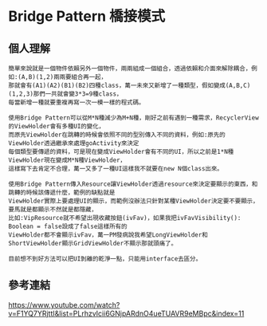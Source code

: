 # Bridge Pattern 橋接模式 #
個人理解 
----------------
    簡單來說就是一個物件依賴另外一個物件，兩兩組成一個組合，透過依賴和介面來解除耦合，例如:(A,B)(1,2)兩兩要組合再一起，
    那就會有(A1)(A2)(B1)(B2)四種class，萬一未來又新增了一種類型，假如變成(A,B,C)(1,2,3)那們一共就會變3*3=9種class，
    每當新增一種就要重複再寫一次一模一樣的程式碼。
    
    使用Bridge Pattern可以從M*N種減少為M+N種，剛好之前有遇到一種需求，RecyclerView的ViewHolder會有多種UI的變化，
    而原先ViewHolder在跳轉的時候會依照不同的型別傳入不同的資料，例如:原先的ViewHolder透過繼承來處理goActivity來決定
    每個類型要傳遞的資料，可是現在變成ViewHolder會有不同的UI，所以之前是1*N種ViewHolder現在變成M*N種ViewHolder，
    這樣寫下去肯定不合理，萬一又多了一種UI這樣我不就要在new N個class出來。
    
    使用Bridge Pattern傳入Resource讓ViewHolder透過resource來決定要顯示的東西，和跳轉的時候該傳遞什麼，範例的缺點就是
    ViewHolder實際上要處理UI的顯示，而範例沒辦法只針對某種ViewHolder決定要不要顯示，要馬就是都顯示不然就是都隱藏，
    比如:VipResource就不希望出現收藏按鈕(ivFav)，如果我把ivFavVisibility(): Boolean = false設成了false這樣所有的
    ViewHolder都不會顯示ivFav，萬一PM發病說我希望LongViewHolder和ShortViewHolder顯示GridViewHolder不顯示那就頭痛了。
   
    目前想不到好方法可以把UI剝離的乾淨一點，只能用interface去區分。
參考連結
---------------
<a href="https://www.youtube.com/watch?v=F1YQ7YRjttI&list=PLrhzvIcii6GNjpARdnO4ueTUAVR9eMBpc&index=11">https://www.youtube.com/watch?v=F1YQ7YRjttI&list=PLrhzvIcii6GNjpARdnO4ueTUAVR9eMBpc&index=11
